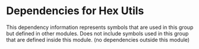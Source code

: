 
# Dependencies for Hex Utils
This dependency information represents symbols that are used in this group but defined in other modules.  Does not include symbols used in this group that are defined inside this module.
(no dependencies outside this module)
